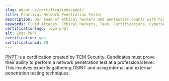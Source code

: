 ```yaml
---
slug: about-us/certifications/pnpt/
title: Practical Network Penetration Tester
description: Our team of ethical hackers and pentesters counts with high certifications related to cybersecurity information.
keywords: Fluid Attacks, Ethical Hackers, Team, Certifications, Cybersecurity, Pentesters, Whitehat Hackers
certificationlogo: logo-pnpt
alt: Logo PNPT
certification: yes
certificationid: 20
---
```


[PNPT](https://certifications.tcm-sec.com/pnpt/)
is a certification created by TCM Security.
Candidates must prove their ability to perform a network penetration test
at a professional level.
This involves expertly gathering OSINT
and using internal and external penetration testing techniques.
